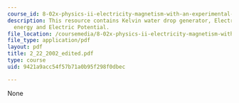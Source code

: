 ```yaml
---
course_id: 8-02x-physics-ii-electricity-magnetism-with-an-experimental-focus-spring-2005
description: This resource contains Kelvin water drop generator, Electric Potential
  energy and Electric Potential.
file_location: /coursemedia/8-02x-physics-ii-electricity-magnetism-with-an-experimental-focus-spring-2005/9421a9acc54f57b71a0b95f298f0dbec_2_22_2002_edited.pdf
file_type: application/pdf
layout: pdf
title: 2_22_2002_edited.pdf
type: course
uid: 9421a9acc54f57b71a0b95f298f0dbec

---
```

None